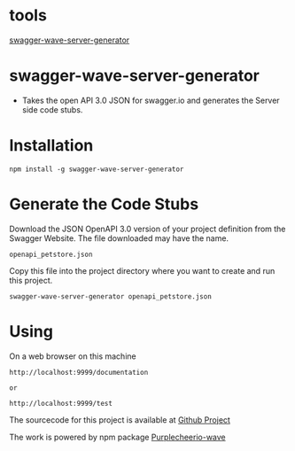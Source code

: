 # tools


[swagger-wave-server-generator](#swagger-wave)


<a id="swagger-wave">

# swagger-wave-server-generator

- Takes the open API 3.0 JSON for swagger.io and generates the Server side code stubs.

<a id="installation">

# Installation

```
npm install -g swagger-wave-server-generator

```
<a id="Running">

# Generate the Code Stubs

Download the JSON  OpenAPI 3.0 version of your project definition from the Swagger Website. The file downloaded may have the name.
```
openapi_petstore.json

```
Copy this file into the project directory where you want to create and run this project.

```
swagger-wave-server-generator openapi_petstore.json

```
<a id="Using the webconsole">

# Using

On a web browser on this machine

```
http://localhost:9999/documentation

or 

http://localhost:9999/test

```



The sourcecode for this project is available at  <a href="http://www.github.com/purplecheerio/tools">Github  Project</a>

The work is powered by npm package <a href="https://www.npmjs.com/package/purplecheerio-wave">Purplecheerio-wave</a>



